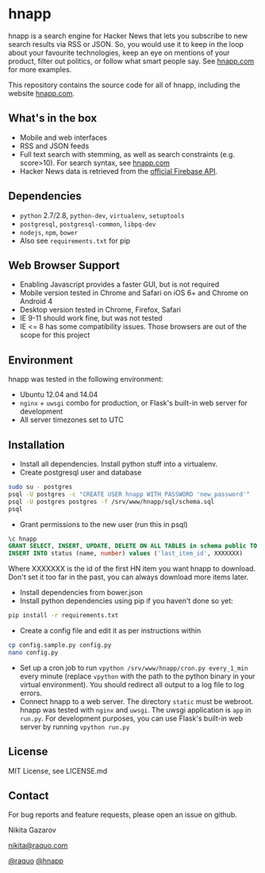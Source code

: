 hnapp
=====

hnapp is a search engine for Hacker News that lets you subscribe to new search results via RSS or JSON. So, you would use it to keep in the loop about your favourite technologies, keep an eye on mentions of your product, filter out politics, or follow what smart people say. See [hnapp.com](http://hnapp.com) for more examples.

This repository contains the source code for all of hnapp, including the website [hnapp.com](http://hnapp.com).


What's in the box
-----------------

- Mobile and web interfaces
- RSS and JSON feeds
- Full text search with stemming, as well as search constraints (e.g. score>10). For search syntax, see [hnapp.com](http://hnapp.com)
- Hacker News data is retrieved from the [official Firebase API](https://github.com/HackerNews/API).


Dependencies
------------

- ```python``` 2.7/2.8, ```python-dev```, ```virtualenv```, ```setuptools```
- ```postgresql```, ```postgresql-common```, ```libpq-dev```
- ```nodejs```, ```npm```, ```bower```
- Also see ```requirements.txt``` for pip


Web Browser Support
-------------------

- Enabling Javascript provides a faster GUI, but is not required
- Mobile version tested in Chrome and Safari on iOS 6+ and Chrome on Android 4
- Desktop version tested in Chrome, Firefox, Safari
- IE 9-11 should work fine, but was not tested
- IE <= 8 has some compatibility issues. Those browsers are out of the scope for this project


Environment
-----------

hnapp was tested in the following environment:
- Ubuntu 12.04 and 14.04
- ```nginx``` + ```uwsgi``` combo for production, or Flask's built-in web server for development
- All server timezones set to UTC


Installation
------------

- Install all dependencies. Install python stuff into a virtualenv.
- Create postgresql user and database
```bash
sudo su - postgres
psql -U postgres -c "CREATE USER hnapp WITH PASSWORD 'new_password'"
psql -U postgres postgres -f /srv/www/hnapp/sql/schema.sql
psql
```
- Grant permissions to the new user (run this in psql)
```sql
\c hnapp
GRANT SELECT, INSERT, UPDATE, DELETE ON ALL TABLES in schema public TO hnapp
INSERT INTO status (name, number) values ('last_item_id', XXXXXXX)
```
Where XXXXXXX is the id of the first HN item you want hnapp to download. Don't set it too far in the past, you can always download more items later.
- Install dependencies from bower.json
- Install python dependencies using pip if you haven't done so yet:
```bash
pip install -r requirements.txt
```
- Create a config file and edit it as per instructions within
```bash
cp config.sample.py config.py
nano config.py
```
- Set up a cron job to run ```vpython /srv/www/hnapp/cron.py every_1_min``` every minute (replace ```vpython``` with the path to the python binary in your virtual environment). You should redirect all output to a log file to log errors.
- Connect hnapp to a web server. The directory ```static``` must be webroot. hnapp was tested with ```nginx``` and ```uwsgi```. The uwsgi application is ```app``` in ```run.py```. For development purposes, you can use Flask's built-in web server by running ```vpython run.py```


License
--------------------------------

MIT License, see LICENSE.md


Contact
-------

For bug reports and feature requests, please open an issue on github.

Nikita Gazarov

[nikita@raquo.com](mailto:nikita@raquo.com)

[@raquo](http://twitter.com/raquo) [@hnapp](http://twitter.com/hnapp)

